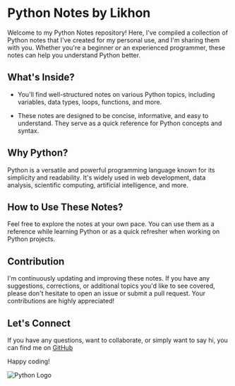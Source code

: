 # Python Notes by Likhon

Welcome to my Python Notes repository! Here, I've compiled a collection of Python notes that I've created for my personal use, and I'm sharing them with you. Whether you're a beginner or an experienced programmer, these notes can help you understand Python better.

## What's Inside?

- You'll find well-structured notes on various Python topics, including variables, data types, loops, functions, and more.

- These notes are designed to be concise, informative, and easy to understand. They serve as a quick reference for Python concepts and syntax.

## Why Python?

Python is a versatile and powerful programming language known for its simplicity and readability. It's widely used in web development, data analysis, scientific computing, artificial intelligence, and more.

## How to Use These Notes?

Feel free to explore the notes at your own pace. You can use them as a reference while learning Python or as a quick refresher when working on Python projects. 

## Contribution

I'm continuously updating and improving these notes. If you have any suggestions, corrections, or additional topics you'd like to see covered, please don't hesitate to open an issue or submit a pull request. Your contributions are highly appreciated!

## Let's Connect

If you have any questions, want to collaborate, or simply want to say hi, you can find me on [GitHub](https://github.com/arafinlikhon) 

Happy coding!

![Python Logo](https://www.python.org/static/img/python-logo.png)

